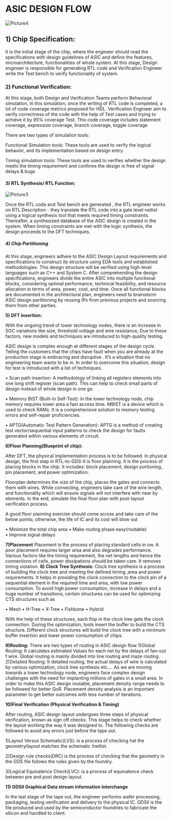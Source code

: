   # ASIC DESIGN FLOW




 ![Picture4](https://github.com/user-attachments/assets/8d6c43c5-673b-46be-892e-80b92a47ba92)


## 1)	Chip Specification:
It is the initial stage of the chip, where the engineer should read the specifications with design guidelines of ASIC and define the features, microarchitecture, functionalities of  whole system.
At this stage, Design engineer is responsible for generating RTL code and Verification Engineer write the Test bench to verify functionality of system.

### 2)	 Functional Verification:
At this stage, both Design and Verification Teams perform Behavioral simulation, In this simulation, once the writing of RTL code is completed, a lot of code coverage metrics proposed for HDL. Verification Engineer aim to verify correctness of the code with the help of Test cases and trying to achieve it by 95% coverage Test. This code coverage includes statement coverage, expression coverage, branch coverage, toggle coverage

There are two types of simulation tools:

Functional Simulation tools: These tools are used to verify the logical behavior, and its implementation based on design entry.

Timing simulation tools: These tools are used to verifies whether the design meets the timing requirement and confirms the design is free of signal delays & bugs

#### 3)	RTL Synthesis/ RTL Function:

 ![Picture3](https://github.com/user-attachments/assets/a800ad9e-35f7-4285-92bf-3dfd858e6654)

Once the RTL code and Test bench are generated , the RTL engineer works on RTL Description -  they translate the RTL code into a gate level  netlist using  a logical synthesis tool  that meets required timing constraints. Thereafter, a synthesized database of the ASIC design is created in the system. When timing constraints are met with the logic synthesis, the design proceeds to the DFT techniques.

##### 4)	Chip Partitioning

At this stage, engineers adhere to the ASIC Design Layout requirements and specifications to construct its structure using EDA tools and established methodologies. This design structure will be verified using high-level languages such as C++ and System C.
After comprehending the design specifications, engineers divide the entire ASIC into multiple functional blocks, considering optimal performance, technical feasibility, and resource allocation in terms of area, power, cost, and time. Once all functional blocks are documented in the architectural plan, engineers need to brainstorm ASIC design partitioning by reusing IPs from previous projects and sourcing them from other parties.


**5)	DFT insertion:**

With the ongoing trend of lower technology nodes, there is an increase in SOC variations like size, threshold voltage and wire resistance, Due to these factors, new models and techniques are introduced to high-quality testing.

ASIC design is complex enough at different stages of the design cycle. Telling the customers that the chips have fault when you are already at the production stage is embracing and disruptive . It’s a situation that no engineering team wants to be in. In order to overcome this situation, design for test is introduced with a list of techniques.

•	Scan path insertion: A methodology of linking all registers elements into one long shift register (scan path). This can help to check small parts of design instead of whole design in one go.

•	Memory BIST (Built-in Self-Test):  In the lower technology node, chip memory requires lower area a fast access time. MBIST is a device which is used to check RAMs. It is a comprehensive solution to memory testing errors and self-repair proficiencies.

•	APTG(Automatic Test Pattern Generation): APTG is a method of creating test vector/sequential input patterns to check the design for faults generated within various elements of circuit.

**6)Floor Planning(Blueprint of chip):**

 After DFT, the physical implementation process is to be followed. In physical design, the first step in  RTL-to-GDS-II is floor planning. It is the process of placing blocks in the chip. It includes: block placement, design portioning, pin placement, and power optimization.

Floorplan determines the size of the chip, places the gates and connects them with wires. While connecting, engineers take care of the wire length, and functionality which will ensure signals will not interfere with	near by elements. In the end, simulate the final floor plan with post-layout verification process.

A good floor planning exercise should come across and take care of the below points; otherwise, the life of IC and its cost will blow out

•	Minimize the total chip area                                                                                              •	Make routing phase easy(routable)     
•	Improve signal delays  

 **7)Placement**
Placement is the process of placing standard cells in ow. A poor placement requires larger area and also degrades performance. Various factors like the timing requirement, the net lengths and hence the connections of cells, power dissipations should be taken care. It removes timing violation.
**8) Clock Tree Synthesis:**
Clock tree synthesis is a process of building the clock tree and meeting the defined timing ,area and power requirements. It helps in providing the clock connection to the clock pin of a sequential element in the required time and area, with low power consumption.
To avoid high power consumption, increase in delays and a huge number of transitions, certain structures can be used for optimizing CTS structures such as


•	Mesh 
•	H-Tree 
•	X-Tree 
•	Fishbone 
•	Hybrid 

With the help of these structures, each flop in the clock tree gets the clock connection. During the optimization, tools insert the buffer to build the CTS structure. Different clock structures will build the clock tree with a minimum buffer insertion and lower power consumption of chips.

**9)Routing:**
There are two  types of routing in ASIC design flow
1)Global Routing: It calculates estimated Values for each net by the delays of fan-out f wire. Global routing is mainly divided into line routing and maze routing.
2)Detailed Routing: It detailed routing, the actual delays of wire is calculated by various optimization, clock tree synthesis etc….
As we are moving towards a lower technology node, engineers face complex design challenges with the need for implanting millions of gates in a small area. In order to make this ASIC design routable, placement density range needs to be followed for better QoR. Placement density analysis is an important parameter to get better outcomes with less number of iterations.

**10)Final Verification (Physical Verification & Timing)**

After routing, ASIC design layout undergoes three steps of physical verification, known as sign off checks. This stage helps to check whether  the layout working the way it was designed to. The following  checks are followed to avoid any errors just before the tape out.

1)Layout Versus Schematic(LVS): is a process of checking hat the geometry/layout matches the schematic /netlist.

2)Design rule checks(DRC)  is the process of checking that the geometry in the GDS file follows the rules given by the foundry.

3)Logical Equivalence Check(LVC): is a process of equivalence check between pre and post design layout.

**11) GDSII Graphical Data stream information interchange**

In the last stage of the tape out, the engineer performs wafer processing, packaging, testing verification and delivery to the physical IC. GDSII is the file produced and used by the semiconductor foundries to fabricate the silicon and handled to client.





      





